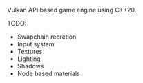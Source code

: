 Vulkan API based game engine using C++20.

TODO:
- Swapchain recretion
- Input system
- Textures
- Lighting
- Shadows
- Node based materials



